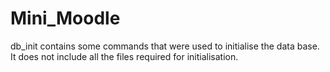 # Mini_Moodle

db_init contains some commands that were used to initialise the data base. It does not include all the files required for initialisation.
